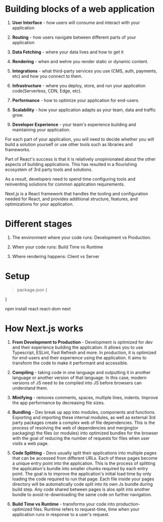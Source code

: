 # Building blocks of a web application

1. **User Interface** - how users will consume and interact with your application

2. **Routing** - how users navigate between different parts of your application

3. **Data Fetching** - where your data lives and how to get it

4. **Rendering** - when and wehre you render static or dynamic content.

5. **Integrations** - what third-party services you use (CMS, auth, payments, etc) and how you connect to them.

6. **Infrastructure** - where you deploy, store, and run your application code(Serverless, CDN, Edge, etc).

7. **Performance** - how to optimize your application for end-users.

8. **Scalability** - how your application adapts as your team, data and traffic grow.

9. **Developer Experience** - your team's experience building and maintaining your application.

For each part of your application, you will need to decide whether you will build a solution yourself or use other tools such as libraries and frameworks.

Part of React's success is that it is relatively unopinionated about the other aspects of building applications. This has resulted in a flourishing ecosystem of 3rd party tools and solutions.

As a result, developers need to spend time configuring tools and reinventing solutions for common application requirements.

Next.js is a React framework that handles the tooling and configuration needed for React, and provides additional structure, features, and optimizations for your application.

# Different stages

1. The environment where your code runs: Development vs Production.

2. When your code runs: Build Time vs Runtime

3. Where rendering happens: Client vs Server

# Setup

> package.json
> {

}

npm install react react-dom next

# How Next.js works

1. **From Development to Production** - Development is optimized for dev and their experience building the application. It allows you to use Typescript, ESLint, Fast Refresh and more. In production, it is optimized for end-users and their experience using the application. It aims to transform the code to make it performant and accessible.

2. **Compiling** - taking code in one language and outputting it in another language or another version of that language. In this case, modern versions of JS need to be compiled into JS before browsers can understand them.

3. **Minifying** - removes comments, spaces, multiple lines, indents. Improve the app performance by decreasing file sizes.

4. **Bundling** - Dev break up app into modules, components and functions. Exporting and importing these internal modules, as well as external 3rd party packages create a complex web of file dependencies. This is the process of resolving the web of dependencies and merging(or packaging) the files (or modules) into optimized bundles for the browser with the goal of reducing the number of requests for files when user visits a web page.

5. **Code Splitting** - Devs usually split their applications into multiple pages that can be accessed from different URLs. Each of these pages become a unique entry point into the application. This is the process of splitting the application's bundle into smaller chunks required by each entry point. The goal is to improve the application's initial load time by only loading the code required to run that page. Each file inside your pages directory will be automatically code split into its own Js bundle during build step. Any code shared between pages is alos split into another bundle to avoid re-downloading the same code on further navigation.

6. **Build Time vs Runtime** - transforms your code into production-optimized files. Runtime refers to request-time, time when your application runs in response to a user's request.
